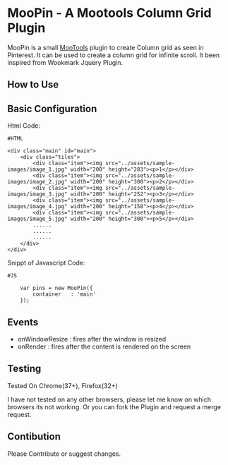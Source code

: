 MooPin - A Mootools Column Grid Plugin
===========================================
MooPin is a small [MooTools](http://mootools.net/) plugin to create Column grid as seen in Pinterest.
It can be used to create a column grid for infinite scroll. It been inspired from Wookmark Jquery
Plugin.


How to Use
----------


Basic Configuration
--------------------

Html Code:

	#HTML
    
    <div class="main" id="main">
        <div class="tiles">
            <div class="item"><img src="../assets/sample-images/image_1.jpg" width="200" height="283"><p>1</p></div>
            <div class="item"><img src="../assets/sample-images/image_2.jpg" width="200" height="300"><p>2</p></div>
            <div class="item"><img src="../assets/sample-images/image_3.jpg" width="200" height="252"><p>3</p></div>
            <div class="item"><img src="../assets/sample-images/image_4.jpg" width="200" height="158"><p>4</p></div>
            <div class="item"><img src="../assets/sample-images/image_5.jpg" width="200" height="300"><p>5</p></div>
            ......
            ......
            ......            
		</div>
	</div>

Snippt of Javascript Code:

	#JS

        var pins = new MooPin({
            container   : 'main'
        });

Events
--------------------
- onWindowResize : fires after the window is resized
- onRender : fires after the content is rendered on the screen


Testing
--------------------

Tested On Chrome(37+), Firefox(32+)

I have not tested on any other browsers, please let me know on which browsers its not working.
Or you can fork the Plugin and request a merge request.

Contibution
--------------------
Please Contribute or suggest changes.